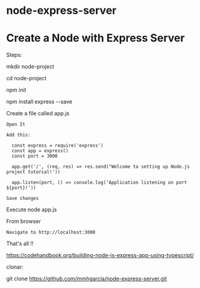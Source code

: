 # node-express-server

# Create a Node with Express Server

Steps:

  mkdir node-project 

  cd node-project

  npm init

  npm install express --save

  Create a file called app.js

    Open It

    Add this:
    
      const express = require('express')
      const app = express()
      const port = 3000

      app.get('/', (req, res) => res.send("Welcome to setting up Node.js project tutorial!'))

      app.listen(port, () => console.log(‘Application listening on port ${port}!’))

    Save changes

  Execute node app.js

  From browser

    Navigate to http://localhost:3000

That's all !!

https://codehandbook.org/building-node-js-express-app-using-typescript/

clonar:

  git clone https://github.com/mmhgarcia/node-express-server.git
